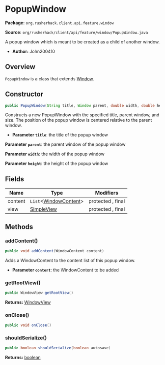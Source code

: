 # PopupWindow

**Package:** `org.rusherhack.client.api.feature.window`

**Source:** `org/rusherhack/client/api/feature/window/PopupWindow.java`

A popup window which is meant to be created as a child of another window.
* **Author:** John200410



## Overview

`PopupWindow` is a class that extends [Window](/client/api/feature/window/Window.md).

## Constructor

```java
public PopupWindow(String title, Window parent, double width, double height)
```

Constructs a new PopupWindow with the specified title, parent window, and size. The position of the popup window is centered relative to the parent
window.
* **Parameter `title`**: the title of the popup window


**Parameter `parent`**: the parent window of the popup window


**Parameter `width`**: the width of the popup window


**Parameter `height`**: the height of the popup window



## Fields

| Name | Type | Modifiers |
|------|------|----------|
| content | `List`<[WindowContent](/client/api/ui/window/content/WindowContent.md)> | protected , final |
| view | [SimpleView](/client/api/ui/window/view/SimpleView.md) | protected , final |


## Methods

### addContent()

```java
public void addContent(WindowContent content)
```

Adds a WindowContent to the content list of this popup window.
* **Parameter `content`**: the WindowContent to be added



### getRootView()

```java
public WindowView getRootView()
```

**Returns:** [WindowView](/client/api/ui/window/view/WindowView.md)

### onClose()

```java
public void onClose()
```

### shouldSerialize()

```java
public boolean shouldSerialize(boolean autosave)
```

**Returns:** [boolean](https://docs.oracle.com/en/java/javase/21/docs/api/java.base/java/lang/Boolean.html)

